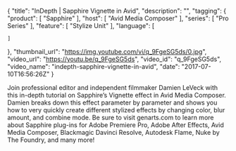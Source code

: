 {
  "title": "InDepth | Sapphire Vignette in Avid",
  "description": "",
  "tagging": {
    "product": [
      "Sapphire"
    ],
    "host": [
      "Avid Media Composer"
    ],
    "series": [
      "Pro Series"
    ],
    "feature": [
      "Stylize Unit"
    ],
    "language": [

    ]
  },
  "thumbnail_url": "https://img.youtube.com/vi/q_9FgeSG5ds/0.jpg",
  "video_url": "https://youtu.be/q_9FgeSG5ds",
  "video_id": "q_9FgeSG5ds",
  "video_name": "indepth-sapphire-vignette-in-avid",
  "date": "2017-07-10T16:56:26Z"
}

Join professional editor and independent filmmaker Damien LeVeck with this in-depth tutorial on Sapphire’s Vignette effect in Avid Media Composer. Damien breaks down this effect parameter by parameter and shows you how to very quickly create different stylized effects by changing color, blur amount, and combine mode. Be sure to visit genarts.com to learn more about Sapphire plug-ins for Adobe Premiere Pro, Adobe After Effects, Avid Media Composer, Blackmagic Davinci Resolve, Autodesk Flame, Nuke by The Foundry, and many more!

